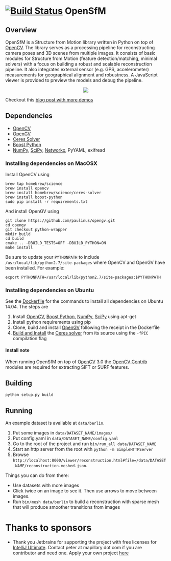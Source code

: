 [![Build Status](https://travis-ci.org/mapillary/OpenSfM.svg?branch=master)](https://travis-ci.org/mapillary/OpenSfM)
OpenSfM
=======

## Overview
OpenSfM is a Structure from Motion library written in Python on top of [OpenCV][]. The library serves as a processing pipeline for reconstructing camera poses and 3D scenes from multiple images. It consists of basic modules for Structure from Motion (feature detection/matching, minimal solvers) with a focus on building a robust and scalable reconstruction pipeline. It also integrates external sensor (e.g. GPS, accelerometer) measurements for geographical alignment and robustness. A JavaScript viewer is provided to preview the models and debug the pipeline.

<p align="center">
  <a href="https://dl.dropboxusercontent.com/u/2801164/public_html/mapillary_blog/navigation/reconstruction.html#file=data/iVioRpbW-oZa0issidL1tg/reconstruction.json.compressed&res=640&img=03PQphaD0hKxVSHwphmobg">
    <img src="https://dl.dropboxusercontent.com/u/2801164/public_html/opensfm/lund.jpg" />
  </a>
</p>

Checkout this [blog post with more demos](http://blog.mapillary.com/update/2014/12/15/sfm-preview.html)


## Dependencies

* [OpenCV][]
* [OpenGV][]
* [Ceres Solver][]
* [Boost Python][]
* [NumPy][], [SciPy][], [Networkx][], PyYAML, exifread

### Installing dependencies on MacOSX

Install OpenCV using

    brew tap homebrew/science
    brew install opencv
    brew install homebrew/science/ceres-solver
    brew install boost-python
    sudo pip install -r requirements.txt

And install OpenGV using

    git clone https://github.com/paulinus/opengv.git
    cd opengv
    git checkout python-wrapper
    mkdir build
    cd build
    cmake .. -DBUILD_TESTS=OFF -DBUILD_PYTHON=ON
    make install

Be sure to update your `PYTHONPATH` to include `/usr/local/lib/python2.7/site-packages` where OpenCV and OpenGV have been installed. For example:

    export PYTHONPATH=/usr/local/lib/python2.7/site-packages:$PYTHONPATH


### Installing dependencies on Ubuntu

See the [Dockerfile](https://github.com/mapillary/OpenSfM/blob/master/Dockerfile) for the commands to install all dependencies on Ubuntu 14.04.  The steps are

 1. Install [OpenCV][], [Boost Python][], [NumPy][], [SciPy][] using apt-get
 2. Install python requirements using pip
 3. Clone, build and install [OpenGV][] following the receipt in the Dockerfile
 4. [Build and Install](http://ceres-solver.org/building.html) the [Ceres solver][] from its source using the `-fPIC` compilation flag

#### Install note

When running OpenSfM on top of [OpenCV][] 3.0 the [OpenCV Contrib][] modules are required for extracting SIFT or SURF features.


## Building

    python setup.py build


## Running

An example dataset is available at `data/berlin`.

 1. Put some images in `data/DATASET_NAME/images/`
 2. Put config.yaml in `data/DATASET_NAME/config.yaml`
 3. Go to the root of the project and run `bin/run_all data/DATASET_NAME`
 4. Start an http server from the root with `python -m SimpleHTTPServer`
 5. Browse `http://localhost:8000/viewer/reconstruction.html#file=/data/DATASET_NAME/reconstruction.meshed.json`.

Things you can do from there:
- Use datasets with more images
- Click twice on an image to see it. Then use arrows to move between images.
- Run `bin/mesh data/berlin` to build a reconstruction with sparse mesh that will produce smoother transitions from images

# Thanks to sponsors

- Thank you Jetbrains for supporting the project with free licenses for [IntelliJ Ultimate](https://www.jetbrains.com/idea/). Contact peter at mapillary dot com if you are contributor and need one. Apply your own project [here](https://www.jetbrains.com/eforms/openSourceRequest.action?licenseRequest=ideaOSLPRN)

[OpenCV]: http://opencv.org/ (Computer vision and machine learning software library)
[OpenCV Contrib]: https://github.com/itseez/opencv_contrib (Non free and unstable OpenCV modules)
[OpenGV]: http://laurentkneip.github.io/opengv/ (A library for solving calibrated central and non-central geometric vision problems)
[NumPy]: http://www.numpy.org/ (Scientific computing with Python)
[SciPy]: http://www.scipy.org/ (Fundamental library for scientific computing)
[Ceres solver]: http://ceres-solver.org/ (Library for solving complicated nonlinear least squares problems)
[Boost Python]: http://www.boost.org/
[Networkx]: https://github.com/networkx/networkx

